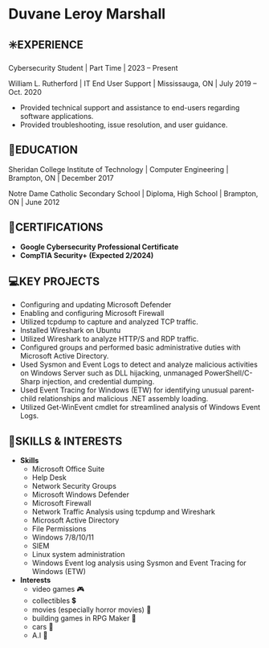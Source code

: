 <h1>Duvane Leroy Marshall</h1>

<h2>✳️EXPERIENCE</h2>

Cybersecurity Student | Part Time | 2023 – Present

William L. Rutherford | IT End User Support | Mississauga, ON | July 2019 – Oct. 2020
-	Provided technical support and assistance to end-users regarding software applications.
-	Provided troubleshooting, issue resolution, and user guidance.

<h2>🏫EDUCATION</h2> 
	
Sheridan College Institute of Technology | Computer Engineering | Brampton, ON | December 2017
<br>

Notre Dame Catholic Secondary School | Diploma, High School | Brampton, ON | June 2012

<h2>📃CERTIFICATIONS</h2>

- <b>Google Cybersecurity Professional Certificate</b>
- <b>CompTIA Security+ (Expected 2/2024) </b>

<h2>💻KEY PROJECTS</h2>

-	Configuring and updating Microsoft Defender
-	Enabling and configuring Microsoft Firewall
-	Utilized tcpdump to capture and analyzed TCP traffic.
-	Installed Wireshark on Ubuntu
-	Utilized Wireshark to analyze HTTP/S and RDP traffic.
-	Configured groups and performed basic administrative duties with Microsoft Active Directory.
-	Used Sysmon and Event Logs to detect and analyze malicious activities on Windows Server such as DLL hijacking, unmanaged PowerShell/C-Sharp injection, and credential dumping.
-	Used Event Tracing for Windows (ETW) for identifying unusual parent-child relationships and malicious .NET assembly loading.
-	Utilized Get-WinEvent cmdlet for streamlined analysis of Windows Event Logs.

<h2>🚀SKILLS & INTERESTS</h2>

- <b>Skills</b>
  - Microsoft Office Suite
  - Help Desk
  - Network Security Groups
  - Microsoft Windows Defender
  - Microsoft Firewall
  - Network Traffic Analysis using tcpdump and Wireshark
  - Microsoft Active Directory
  - File Permissions
  - Windows 7/8/10/11
  - SIEM
  - Linux system administration
  - Windows Event log analysis using Sysmon and Event Tracing for Windows (ETW)
- <b>Interests</b>
  - video games 🎮
  - collectibles 💲
  - movies (especially horror movies) 🎥
  - building games in RPG Maker 🎲
  - cars 🚗
  - A.I 🤖
